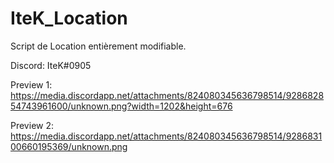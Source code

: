 # IteK_Location
Script de Location entièrement modifiable.

Discord: IteK#0905

Preview 1: https://media.discordapp.net/attachments/824080345636798514/928682854743961600/unknown.png?width=1202&height=676

Preview 2: https://media.discordapp.net/attachments/824080345636798514/928683100660195369/unknown.png
